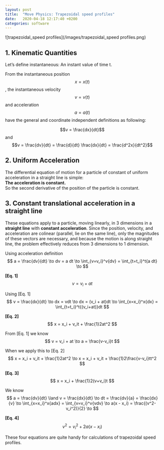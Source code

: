 ```yaml
---
layout: post
title:  "Move Physics: Trapezoidal speed profiles"
date:   2020-04-18 12:17:40 +0200
categories: software
---
```


<script type="text/x-mathjax-config">
MathJax.Hub.Config({
  tex2jax: {
    inlineMath: [['$','$'], ['\\(','\\)']],
    processEscapes: true
  }
});
</script>
<script src="https://cdnjs.cloudflare.com/ajax/libs/mathjax/2.7.0/MathJax.js?config=TeX-AMS-MML_HTMLorMML" type="text/javascript"></script>

![trapezoidal_speed profiles](/images/trapezoidal_speed profiles.png)

## 1. Kinematic Quantities

Let’s define instantaneous: An instant value of time t.  

From the instantaneous position $$x = x(t)$$, the instantaneous velocity $$v = v(t)$$ and acceleration $$a = a(t)$$ have the general and coordinate independent definitions as following: 

$$v = \frac{dx}{dt}$$ and $$v = \frac{dv}{dt} = \frac{d}{dt} \frac{dx}{dt} = \frac{d^2x}{dt^2}$$ 

## 2. Uniform Acceleration
The differential equation of motion for a particle of constant of uniform acceleration in a straight line is simple:  
**The acceleration is constant.**  
So the second derivative of the position of the particle is constant.

## 3. Constant translational acceleration in a straight line
These equations apply to a particle, moving linearly, in 3 dimensions in a **straight line** with **constant acceleration**. Since the position, velocity, and acceleration are colinear (parallel, lie on the same line), only the magnitudes of these vectors are necessary, and because the motion is along straight line, the problem effectively reduces from 3 dimensions to 1 dimension.

Using acceleration definition $$
a = \frac{dv}{dt}  \to dv = a dt \to
\int_{v=v_i}^v{dv} = \int_{t=t_i}^t{a dt} \to
$$

**[Eq. 1]** $$
v = v_i + at
$$

Using [Eq. 1]  $$
v = \frac{dx}{dt}  \to dx = vdt \to
dx = (v_i + at)dt \to
\int_{x=x_i}^x{dx} = \int_{t=t_i}^t{(v_i+at)}dt 
$$

**[Eq. 2]** $$
x = x_i + v_it + \frac{1}2at^2   
$$

From [Eq. 1] we know $$
v = v_i + at \to
a = \frac{v-v_i}t
$$

When we apply this to [Eq. 2] $$
x = x_i + v_it + \frac{1}2at^2 \to
x = x_i + v_it + \frac{1}2\frac{v-v_i}tt^2
$$

**[Eq. 3]** $$
x = x_i + \frac{1}2(v+v_i)t
$$

We know $$
a = \frac{dv}{dt} \land
v = \frac{dx}{dt} \to
dt = \frac{dv}{a} = \frac{dx}{v} \to
\int_{x=x_i}^x{adx} = \int_{v=v_i}^v{vdv} \to
a(x - x_i) = \frac{(v^2-v_i^2)}{2} \to
$$

**[Eq. 4]** $$
v^2=v_i^2+2a(x-x_i)
$$

These four equations are quite handy for calculations of trapezoidal speed profiles.